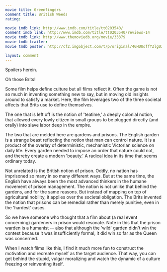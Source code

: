 ```yaml
---
movie title: Greenfingers
comment title: British Weeds
rating: 

movie imdb link: http://www.imdb.com/title/tt0203540/
comment imdb link: http://www.imdb.com/title/tt0203540/reviews-14
movie tmdb link: http://www.themoviedb.org/movie/33379
movie tmdb trailer: 
movie tmdb poster: http://cf2.imgobject.com/t/p/original/4GHUUoffYZlgU3pwX5r8tTpAnhJ.jpg

layout: comment
---
```


Spoilers herein.

Oh those Brits! 

Some film helps define culture but all films reflect it. Often the game is not so much in inventing something new to say, but in moving old insights around to satisfy a market. Here, the film leverages two of the three societal affects that Brits use to define themselves.

The one that is left off is the notion of 'teatime,' a deeply colonial notion, that allowed every lowly citizen in small groups to be plugged directly (and orally) into slave labor deep in the empire.

The two that are melded here are gardens and prisons. The English garden is a strange beast reflecting the notion that man can control nature. It is a product of the overlay of deterministic, mechanistic Victorian science on daily life. Every garden needed to impose an order that nature could not, and thereby create a modern 'beauty.' A radical idea in its time that seems ordinary today.

Not unrelated is the British notion of prison. Oddly, no nation has imprisoned so many in so many different ways. But at the same time, the English have always been the most advanced thinkers in the humane movement of prison management. The notion is not unlike that behind the gardens, and for the same reasons. But instead of mapping on top of agricultural nobility, it applies over the societal obligation. The Brits invented the notion that prisons can be remedial rather than merely punitive, even in the 'hardest' cases.

So we have someone who thought that a film about (a real event concerning) gardeners in prison would resonate. Note in this that the prison warden is a humanist -- also that although the 'wild' garden didn't win the contest because it was insufficiently formal, it did win so far as the Queen was concerned.

When I watch films like this, I find it much more fun to construct the motivation and recreate myself as the target audience. That way, you can get behind the stupid, vulgar moralizing and watch the dynamic of a culture freezing or reinventing itself.